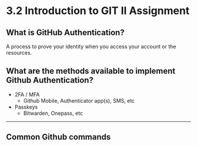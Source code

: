 # 3.2 Introduction to GIT II Assignment

## What is GitHub Authentication?

A process to prove your identity when you access your account or the resources.

## What are the methods available to implement Github Authentication?

- 2FA / MFA
    - Github Mobile, Authenticator app(s), SMS, etc
- Passkeys
    - Bitwarden, Onepass, etc

---

## Common Github commands

